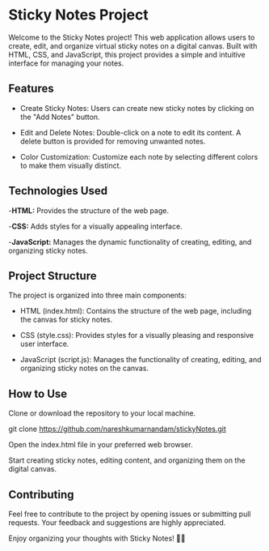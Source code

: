 # Sticky Notes Project

Welcome to the Sticky Notes project! This web application allows users to create, edit, and organize virtual sticky notes on a digital canvas. Built with HTML, CSS, and JavaScript, this project provides a simple and intuitive interface for managing your notes.

## Features

- Create Sticky Notes: Users can create new sticky notes by clicking on the "Add Notes" button.

- Edit and Delete Notes: Double-click on a note to edit its content. A delete button is provided for removing unwanted notes.

- Color Customization: Customize each note by selecting different colors to make them visually distinct.

## Technologies Used

-**HTML:** Provides the structure of the web page.

-**CSS:** Adds styles for a visually appealing interface.

-**JavaScript:** Manages the dynamic functionality of creating, editing, and organizing sticky notes.


## Project Structure

The project is organized into three main components:

- HTML (index.html): Contains the structure of the web page, including the canvas for sticky notes.

- CSS (style.css): Provides styles for a visually pleasing and responsive user interface.

- JavaScript (script.js): Manages the functionality of creating, editing, and organizing sticky notes on the canvas.

## How to Use

Clone or download the repository to your local machine.

git clone https://github.com/nareshkumarnandam/stickyNotes.git

Open the index.html file in your preferred web browser.

Start creating sticky notes, editing content, and organizing them on the digital canvas.


## Contributing

Feel free to contribute to the project by opening issues or submitting pull requests. Your feedback and suggestions are highly appreciated.


Enjoy organizing your thoughts with Sticky Notes! 📝✨






